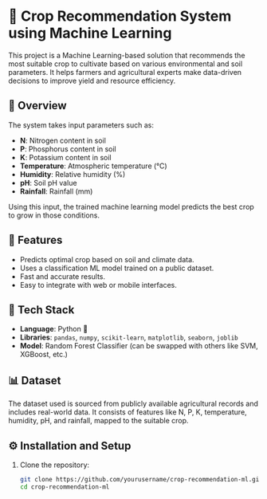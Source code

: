# 🌾 Crop Recommendation System using Machine Learning

This project is a Machine Learning-based solution that recommends the most suitable crop to cultivate based on various environmental and soil parameters. It helps farmers and agricultural experts make data-driven decisions to improve yield and resource efficiency.

## 📌 Overview

The system takes input parameters such as:
- **N**: Nitrogen content in soil
- **P**: Phosphorus content in soil
- **K**: Potassium content in soil
- **Temperature**: Atmospheric temperature (°C)
- **Humidity**: Relative humidity (%)
- **pH**: Soil pH value
- **Rainfall**: Rainfall (mm)

Using this input, the trained machine learning model predicts the best crop to grow in those conditions.

## 🚀 Features

- Predicts optimal crop based on soil and climate data.
- Uses a classification ML model trained on a public dataset.
- Fast and accurate results.
- Easy to integrate with web or mobile interfaces.

## 🧠 Tech Stack

- **Language**: Python 🐍
- **Libraries**: `pandas`, `numpy`, `scikit-learn`, `matplotlib`, `seaborn`, `joblib`
- **Model**: Random Forest Classifier (can be swapped with others like SVM, XGBoost, etc.)

## 📊 Dataset

The dataset used is sourced from publicly available agricultural records and includes real-world data. It consists of features like N, P, K, temperature, humidity, pH, and rainfall, mapped to the suitable crop.

## ⚙️ Installation and Setup

1. Clone the repository:
   ```bash
   git clone https://github.com/yourusername/crop-recommendation-ml.git
   cd crop-recommendation-ml
